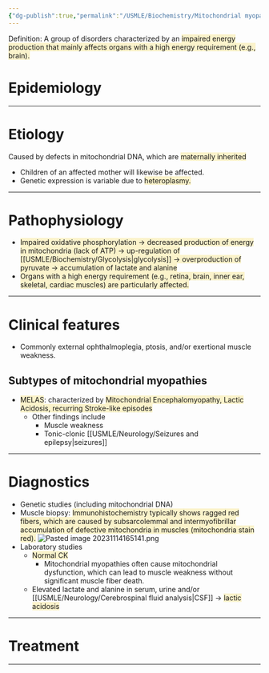 ```yaml
---
{"dg-publish":true,"permalink":"/USMLE/Biochemistry/Mitochondrial myopathies/","tags":["t1"]}
---
```


Definition: A group of disorders characterized by an <span style="background:rgba(240, 200, 0, 0.2)">impaired energy production that mainly affects organs with a high energy requirement (e.g., brain).</span>
# Epidemiology


---
# Etiology
Caused by defects in mitochondrial DNA, which are <span style="background:rgba(240, 200, 0, 0.2)">maternally inherited</span>
- Children of an affected mother will likewise be affected.
- Genetic expression is variable due to <span style="background:rgba(240, 200, 0, 0.2)">heteroplasmy.</span>

---
# Pathophysiology
- <span style="background:rgba(240, 200, 0, 0.2)">Impaired oxidative phosphorylation → decreased production of energy in mitochondria (lack of ATP) → up-regulation of [[USMLE/Biochemistry/Glycolysis\|glycolysis]] → overproduction of pyruvate → accumulation of lactate and alanine </span>
- <span style="background:rgba(240, 200, 0, 0.2)">Organs with a high energy requirement (e.g., retina, brain, inner ear, skeletal, cardiac muscles) are particularly affected.</span>

---
# Clinical features
- Commonly external ophthalmoplegia, ptosis, and/or exertional muscle weakness.
## Subtypes of mitochondrial myopathies 
- <span style="background:rgba(240, 200, 0, 0.2)">MELAS</span>: characterized by <span style="background:rgba(240, 200, 0, 0.2)">Mitochondrial Encephalomyopathy, Lactic Acidosis, recurring Stroke-like episodes </span>
	- Other findings include
		- Muscle weakness
		- Tonic-clonic [[USMLE/Neurology/Seizures and epilepsy\|seizures]]

---
# Diagnostics
- Genetic studies (including mitochondrial DNA)
- Muscle biopsy: <span style="background:rgba(240, 200, 0, 0.2)">Immunohistochemistry typically shows ragged red fibers, which are caused by subsarcolemmal and intermyofibrillar accumulation of defective mitochondria in muscles (mitochondria stain red).</span> ![Pasted image 20231114165141.png](/img/user/appendix/Pasted%20image%2020231114165141.png)
- Laboratory studies
	- <span style="background:rgba(240, 200, 0, 0.2)">Normal CK</span> 
		- Mitochondrial myopathies often cause mitochondrial dysfunction, which can lead to muscle weakness without significant muscle fiber death.
	- Elevated lactate and alanine in serum, urine and/or [[USMLE/Neurology/Cerebrospinal fluid analysis\|CSF]] → <span style="background:rgba(240, 200, 0, 0.2)">lactic acidosis</span>

---
# Treatment


---
